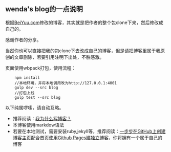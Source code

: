 ## wenda's blog的一点说明

根据[BeiYuu.com](http://beiyuu.com)修改的博客，其实就是把作者的整个包clone下来，然后修改成自己的。

感谢作者的分享。

当然你也可以直接把我的包clone下去改成自己的博客，但是请把博客里属于我原创的文章删除，若要引用注明下出处，不胜感激。

页面使用wbpack打包，使用流程：
```
    npm install
    //本地环境，并将本地调用改为http://127.0.0.1:4001
    gulp dev --src blog
    //打包上线
    gulp test --src blog
```

以下纯属啰嗦，请自动互略。

* 推荐阅读：[我为什么写博客？](http://beiyuu.com/why-blog/)
* 本博客使用markdow语法
* 若要在本地测试，需要安装ruby,jekyll等，推荐阅读：[一步步在GitHub上创建博客主页](http://www.pchou.info/web-build/2013/01/03/build-github-blog-page-01.html)配合首页[使用Github Pages建独立博客](http://www.isme.wang/github-pages)，你将拥有一个属于自己的博客
